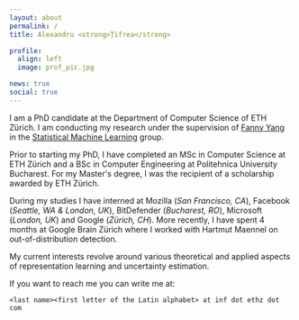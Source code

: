 ```yaml
---
layout: about
permalink: /
title: Alexandru <strong>Țifrea</strong>

profile:
  align: left
  image: prof_pic.jpg

news: true
social: true
---
```


I am a PhD candidate at the Department of Computer Science of ETH Zürich. 
I am conducting my research under the supervision of [Fanny Yang](http://fanny-yang.de) in the [Statistical Machine Learning](https://sml.inf.ethz.ch) group.

Prior to starting my PhD, I have completed an MSc in Computer Science at ETH Zürich and
a BSc in Computer Engineering at Politehnica University Bucharest.
For my Master's degree, I was the recipient of a scholarship awarded by ETH Zürich.

During my studies I have interned at Mozilla (*San Francisco, CA*), Facebook (*Seattle, WA & London, UK*), BitDefender (*Bucharest, RO*), Microsoft (*London, UK*) and Google (*Zürich, CH*).
More recently, I have spent 4 months at Google Brain Zürich where I worked with Hartmut Maennel on out-of-distribution detection.

My current interests revolve around various theoretical and applied aspects of
representation learning and uncertainty estimation.

If you want to reach me you can write me at:

`<last name><first letter of the Latin alphabet> at inf dot ethz dot com`
